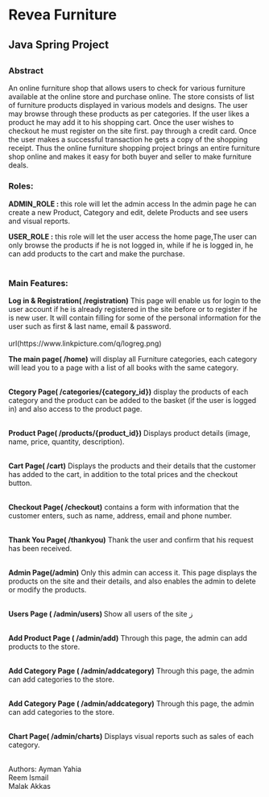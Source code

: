 <h1>Revea Furniture</h1>

<h2>Java Spring Project<h2>

  <h3>Abstract</h3>

<p>An online furniture shop that allows users to check for various furniture available at the online store and purchase online. The store consists of  list of furniture products displayed in various models and designs. 
The user may browse through these products as per categories. If the user likes a product he may add it to his shopping cart. Once the user wishes to checkout he must register on the site first.  pay through a credit card. Once the user makes a successful transaction he gets a copy of the shopping receipt. 
Thus the online furniture shopping project brings an entire furniture shop online and makes it easy for both buyer and seller to make furniture deals.</p>
  
  <h3>Roles:</h3>
 <b>ADMIN_ROLE : </b>this role will let the admin access In the admin page he can create a new Product,  Category and edit, delete Products and see users and visual reports.
  
 <b> USER_ROLE :</b> this role will let the user access the home page,The user can only browse the products if he is not logged in, while if he is logged in, he can add products to the cart and make the purchase.<br><br>

  <h3>Main Features:</h3>
<b>Log in & Registration( /registration)</b>
This page will enable us for login to the user account if he is already registered in the site before or to register if he is new user. It will contain filling for some of the personal information for the user such as first & last name, email & password.<br><br>
url(https://www.linkpicture.com/q/logreg.png)

  <b>The main page( /home)</b>
will display all Furniture categories, each category will lead you to a page with a list of all books with the same category.<br><br>
  
  <b>Ctegory Page( /categories/{category_id})</b>
   display the products of each category and the product can be added to the basket (if the user is logged in) and also access to the product page.<br><br>
  
  <b>Product Page( /products/{product_id})</b>
  Displays product details (image, name, price, quantity, description).<br><br>
  
  <b>Cart Page( /cart)</b>
  Displays the products and their details that the customer has added to the cart, in addition to the total prices and the checkout button.<br><br>
  
  <b>Checkout Page( /checkout)</b>
  contains a form with information that the customer enters, such as name, address, email and  phone number.<br><br>
  
  <b>Thank You Page( /thankyou)</b>
  Thank the user and confirm that his request has been received.<br><br>
  
  <b>Admin Page(/admin)</b>
  Only this admin can access it. This page displays the products on the site and their details, and also enables the admin to delete or modify the products. <br><br>
  
  <b>Users Page ( /admin/users) </b>
  Show all users of the site ز<br><br>
  
  <b>Add Product Page ( /admin/add)</b>
  Through this page, the admin can add products to the store.<br><br> 
  
  <b>Add Category Page ( /admin/addcategory)</b>
  Through this page, the admin can add categories to the store.<br><br> 
  
  <b>Add Category Page ( /admin/addcategory)</b>
  Through this page, the admin can add categories to the store.<br><br> 
  
  <b>Chart Page( /admin/charts)</b>
  Displays visual reports such as sales of each category.<br><br>  
  
Authors:
Ayman Yahia<br>
Reem Ismail<br>
Malak Akkas<br>
  

